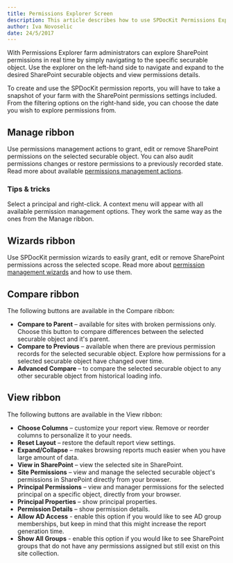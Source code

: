 ```yaml
---
title: Permissions Explorer Screen
description: This article describes how to use SPDocKit Permissions Explorer to explore SharePoint permissions.
author: Iva Novoselic
date: 24/5/2017
---
```

With Permissions Explorer farm administrators can explore SharePoint permissions in real time by simply navigating to the specific securable object. Use the explorer on the left-hand side to navigate and expand to the desired SharePoint securable objects and view permissions details.

To create and use the SPDocKit permission reports, you will have to take a snapshot of your farm with the SharePoint permissions settings included. From the filtering options on the right-hand side, you can choose the date you wish to explore permissions from.

## Manage ribbon
Use permissions management actions to grant, edit or remove SharePoint permissions on the selected securable object. You can also audit permissions changes or restore permissions to a previously recorded state. Read more about available [permissions management actions](#internal/permission-management/manage-permission-ribbon-actions).

### Tips & tricks
Select a principal and right-click. A context menu will appear with all available permission management options. They work the same way as the ones from the Manage ribbon.

## Wizards ribbon
Use SPDocKit permission wizards to easily grant, edit or remove SharePoint permissions across the selected scope. Read more about [permission management wizards](#internal/permission-management/manage-permissions-wizard) and how to use them.

## Compare ribbon
The following buttons are available in the Compare ribbon:

* __Compare to Parent__ – available for sites with broken permissions only. Choose this button to compare differences between the selected securable object and it's parent.    
* __Compare to Previous__ – available when there are previous permission records for the selected securable object. Explore how permissions for a selected securable object have changed over time.  
* __Advanced Compare__ – to compare the selected securable object to any other securable object from historical loading info.

## View ribbon
The following buttons are available in the View ribbon:  
* __Choose Columns__ – customize your report view. Remove or reorder columns to personalize it to your needs.  
* __Reset Layout__ – restore the default report view settings.  
* __Expand/Collapse__ – makes browsing reports much easier when you have large amount of data.  
* __View in SharePoint__ – view the selected site in SharePoint.  
* __Site Permissions__ – view and manage the selected securable object's permissions in SharePoint directly from your browser.  
* __Principal Permissions__ – view and manager permissions for the selected principal on a specific object, directly from your browser.  
* __Principal Properties__ – show principal properties.  
* __Permission Details__ – show permission details.  
* __Allow AD Access__ - enable this option if you would like to see AD group memberships, but keep in mind that this might increase the report generation time.  
* __Show All Groups__ - enable this option if you would like to see SharePoint groups that do not have any permissions assigned but still exist on this site collection.


